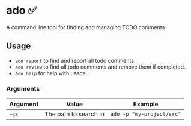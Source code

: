 # ado ✅

A command line tool for finding and managing TODO comments

## Usage

* `ado report` to find and report all todo comments.
* `ado review` to find all todo comments and remove them if completed.
* `ado help` for help with usage.

### Arguments

| Argument | Value                 | Example                   |
|----------|-----------------------|---------------------------|
| -p       | The path to search in | `ado -p "my-project/src"` |
